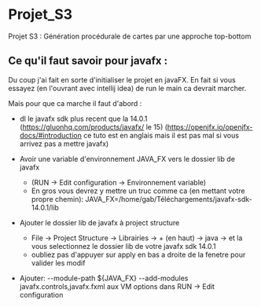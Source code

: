 # Projet_S3
Projet S3 : Génération procédurale de cartes par une approche top-bottom




## Ce qu'il faut savoir pour javafx :

Du coup j'ai fait en sorte d'initialiser le projet en javaFX.
En fait si vous essayez (en l'ouvrant avec intellij idea) de run le main ca devrait marcher.

Mais pour que ca marche il faut d'abord :

 - dl le javafx sdk plus recent que la 14.0.1 (https://gluonhq.com/products/javafx/ le 15)
 (https://openjfx.io/openjfx-docs/#introduction ce tuto est en anglais mais il est pas mal si vous arrivez pas a mettre javafx)
 
 
 - Avoir une variable d'environnement JAVA_FX vers le dossier lib de javafx
   - (RUN -> Edit configuration -> Environnement variable)
   - En gros vous devrez y mettre un truc comme ca (en mettant votre propre chemin): JAVA_FX=/home/gab/Téléchargements/javafx-sdk-14.0.1/lib
 
 - Ajouter le dossier lib de javafx à project structure
    - File -> Project Structure -> Librairies ->  + (en haut) -> java -> et la vous selectionnez le dossier lib de votre javafx sdk 14.0.1
    - oubliez pas d'appuyer sur apply en bas a droite de la fenetre pour valider les modif
   
 
 - Ajouter:  --module-path ${JAVA_FX} --add-modules javafx.controls,javafx.fxml aux VM options dans RUN -> Edit configuration
